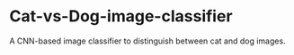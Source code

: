 # Cat-vs-Dog-image-classifier
A CNN-based image classifier to distinguish between cat and dog images.
